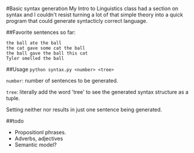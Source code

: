 #Basic syntax generation
My Intro to Linguistics class had a section on syntax and I couldn't resist turning a lot of that simple theory into a quick program that could generate syntacticly correct language.

##Favorite sentences so far:
```
the ball ate the ball
the cat gave some cat the ball
the ball gave the ball this cat
Tyler smelled the ball
```

##Usage
`python syntax.py <number> <tree>`

`number`: number of sentences to be generated.

`tree`: literally add the word 'tree' to see the generated syntax structure as a tuple.

Setting neither <number> nor <tree> results in just one sentence being generated.

##todo
* Propositionl phrases.
* Adverbs, adjectives
* Semantic model?